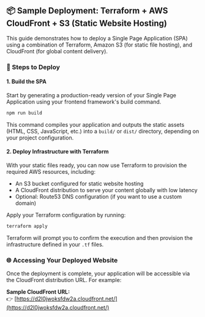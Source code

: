 
## 📦 Sample Deployment: Terraform + AWS CloudFront + S3 (Static Website Hosting)

This guide demonstrates how to deploy a Single Page Application (SPA) using a combination of Terraform, Amazon S3 (for static file hosting), and CloudFront (for global content delivery).

### 🚀 Steps to Deploy

#### 1. Build the SPA
Start by generating a production-ready version of your Single Page Application using your frontend framework's build command.

```bash
npm run build
```

This command compiles your application and outputs the static assets (HTML, CSS, JavaScript, etc.) into a `build/` or `dist/` directory, depending on your project configuration.

#### 2. Deploy Infrastructure with Terraform
With your static files ready, you can now use Terraform to provision the required AWS resources, including:

- An S3 bucket configured for static website hosting
- A CloudFront distribution to serve your content globally with low latency
- Optional: Route53 DNS configuration (if you want to use a custom domain)

Apply your Terraform configuration by running:

```bash
terraform apply
```

Terraform will prompt you to confirm the execution and then provision the infrastructure defined in your `.tf` files.

### 🌐 Accessing Your Deployed Website

Once the deployment is complete, your application will be accessible via the CloudFront distribution URL. For example:

**Sample CloudFront URL:**  
👉 [https://d2l0jwoksfdw2a.cloudfront.net/](https://d2l0jwoksfdw2a.cloudfront.net/)

